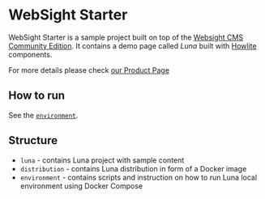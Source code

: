 # WebSight Starter

WebSight Starter is a sample project built on top of the [Websight CMS Community Edition](https://www.websight.io/). It contains a demo page called _Luna_ built with [Howlite](https://github.com/websight-io/howlite) components.

For more details please check [our Product Page](https://www.websight.io)

## How to run
See the [`environment`](./environment).

## Structure

- `luna` - contains Luna project with sample content
- `distribution` - contains Luna distribution in form of a Docker image
- `environment` - contains scripts and instruction on how to run Luna local environment using Docker Compose
